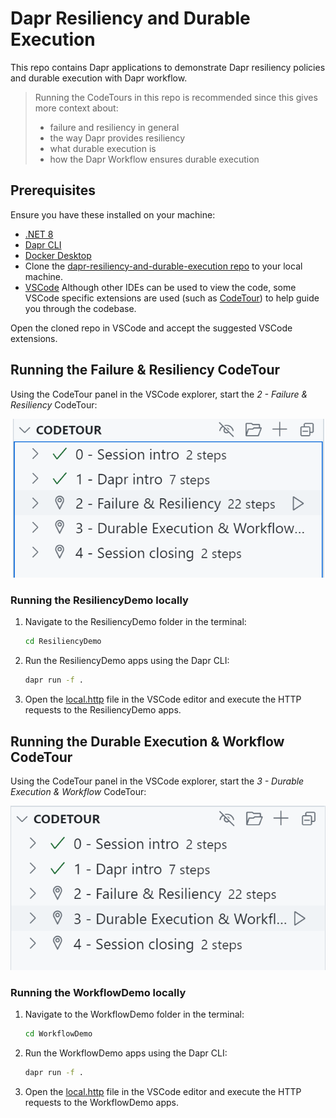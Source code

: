 # Dapr Resiliency and Durable Execution

This repo contains Dapr applications to demonstrate Dapr resiliency policies and durable execution with Dapr workflow.

> Running the CodeTours in this repo is recommended since this gives more context about:
>
> - failure and resiliency in general
> - the way Dapr provides resiliency
> - what durable execution is
> - how the Dapr Workflow ensures durable execution

## Prerequisites

Ensure you have these installed on your machine:

- [.NET 8](https://dotnet.microsoft.com/download/dotnet/8.0)
- [Dapr CLI](https://docs.dapr.io/getting-started/install-dapr-cli/)
- [Docker Desktop](https://www.docker.com/products/docker-desktop/)
- Clone the [dapr-resiliency-and-durable-execution repo](https://github.com/diagrid-labs/dapr-resiliency-and-durable-execution) to your local machine.
- [VSCode](https://code.visualstudio.com/) Although other IDEs can be used to view the code, some VSCode specific extensions are used (such as [CodeTour](https://marketplace.visualstudio.com/items?itemName=vsls-contrib.codetour)) to help guide you through the codebase.

Open the cloned repo in VSCode and accept the suggested VSCode extensions.

## Running the Failure & Resiliency CodeTour

Using the CodeTour panel in the VSCode explorer, start the *2 - Failure & Resiliency* CodeTour:

![CodeTour Failure & Resiliency](./images/codetour-failure-resiliency.png)

### Running the ResiliencyDemo locally

1. Navigate to the ResiliencyDemo folder in the terminal:

    ```bash
    cd ResiliencyDemo
    ```

2. Run the ResiliencyDemo apps using the Dapr CLI:

    ```bash
    dapr run -f .
    ```

3. Open the [local.http](./ResiliencyDemo/local.http) file in the VSCode editor and execute the HTTP requests to the ResiliencyDemo apps.

## Running the Durable Execution & Workflow CodeTour

Using the CodeTour panel in the VSCode explorer, start the *3 - Durable Execution & Workflow* CodeTour:

![CodeTour Durable Execution & Workflow](./images/codetour-durable-execution.png)

### Running the WorkflowDemo locally

1. Navigate to the WorkflowDemo folder in the terminal:

    ```bash
    cd WorkflowDemo
    ```

2. Run the WorkflowDemo apps using the Dapr CLI:

    ```bash
    dapr run -f .
    ```

3. Open the [local.http](./WorkflowDemo/local.http) file in the VSCode editor and execute the HTTP requests to the WorkflowDemo apps.